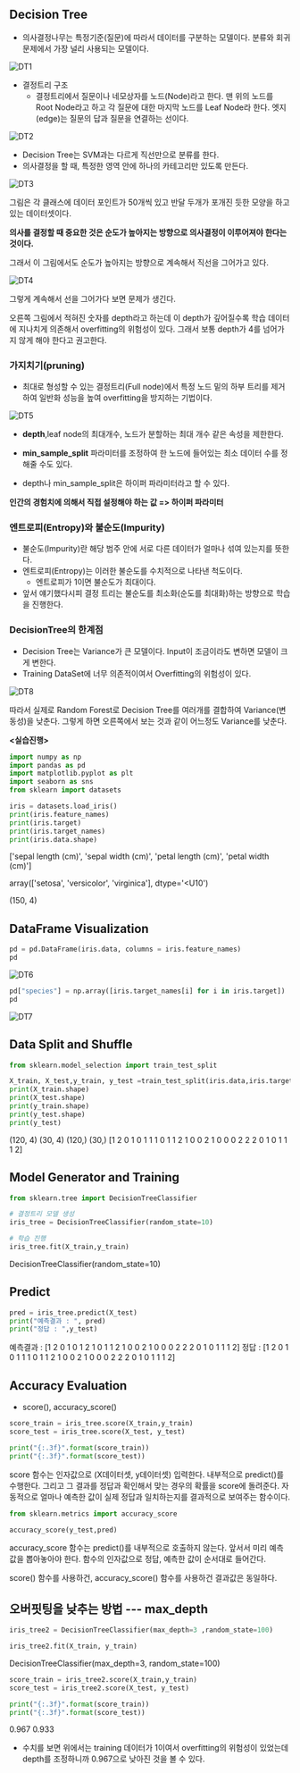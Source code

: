 ## Decision Tree
- 의사결정나무는 특정기준(질문)에 따라서 데이터를 구분하는 모델이다.
분류와 회귀 문제에서 가장 널리 사용되는 모델이다.

![DT1](./img/DT1.png)

- 결정트리 구조
    - 결정트리에서 질문이나 네모상자를 노드(Node)라고 한다.
    맨 위의 노드를 Root Node라고 하고 각 질문에 대한 마지막 노드를 Leaf Node라 한다.
    엣지(edge)는 질문의 답과 질문을 연결하는 선이다.

![DT2](./img/DT2.jpg)

- Decision Tree는 SVM과는 다르게 직선만으로 분류를 한다.
- 의사결정을 할 때, 특정한 영역 안에 하나의 카테고리만 있도록 만든다.

![DT3](./img/DT3.jpg)

그림은 각 클래스에 데이터 포인트가 50개씩 있고 반달 두개가 포개진 듯한 모양을 하고 있는 데이터셋이다.

**의사를 결정할 때 중요한 것은 순도가 높아지는 방향으로 의사결정이 이루어져야 한다는것이다.**

그래서 이 그림에서도 순도가 높아지는 방향으로 계속해서 직선을 그어가고 있다.

![DT4](./img/DT4.jpg)

그렇게 계속해서 선을 그어가다 보면 문제가 생긴다. 

오른쪽 그림에서 적혀진 숫자를 depth라고 하는데 이 depth가 깊어질수록 학습 데이터에 지나치게 의존해서 overfitting의 위험성이 있다.
그래서 보통 depth가 4를 넘어가지 않게 해야 한다고 권고한다.

### 가지치기(pruning)
- 최대로 형성할 수 있는 결정트리(Full node)에서 특정 노드 밑의 하부 트리를 제거하여 일반화 성능을 높여 overfitting을 방지하는 기법이다.

![DT5](./img/DT5.png)

- **depth**,leaf node의 최대개수, 노드가 분할하는 최대 개수 같은 속성을 제한한다.

- **min_sample_split** 파라미터를 조정하여 한 노드에 들어있는 최소 데이터 수를 정해줄 수도 있다.

- depth나 min_sample_split은 하이퍼 파라미터라고 할 수 있다.

**인간의 경험치에 의해서 직접 설정해야 하는 값 => 하이퍼 파라미터**

### 엔트로피(Entropy)와 불순도(Impurity)
- 불순도(Impurity)란 해당 범주 안에 서로 다른 데이터가 얼마나 섞여 있는지를 뜻한다.
- 엔트로피(Entropy)는 이러한 불순도를 수치적으로 나타낸 척도이다.
    - 엔트로피가 1이면 불순도가 최대이다.
- 앞서 얘기했다시피 결정 트리는 불순도를 최소화(순도를 최대화)하는 방향으로 학습을 진행한다.

### DecisionTree의 한계점
- Decision Tree는 Variance가 큰 모델이다. Input이 조금이라도 변하면 모델이 크게 변한다.
- Training DataSet에 너무 의존적이여서 Overfitting의 위험성이 있다.

![DT8](./img/DT8.jpg)

따라서 실제로 Random Forest로 Decision Tree를 여러개를 결합하여 Variance(변동성)을 낮춘다.
그렇게 하면 오른쪽에서 보는 것과 같이 어느정도 Variance를 낮춘다.

**<실습진행>**

``` python
import numpy as np
import pandas as pd
import matplotlib.pyplot as plt
import seaborn as sns
from sklearn import datasets

iris = datasets.load_iris()
print(iris.feature_names)
print(iris.target)
print(iris.target_names)
print(iris.data.shape)
```

['sepal length (cm)',
 'sepal width (cm)',
 'petal length (cm)',
 'petal width (cm)']

array(['setosa', 'versicolor', 'virginica'], dtype='<U10')

(150, 4)

## DataFrame Visualization

``` python
pd = pd.DataFrame(iris.data, columns = iris.feature_names)
pd
```

![DT6](./img/DT6.png)

``` python
pd["species"] = np.array([iris.target_names[i] for i in iris.target])
pd
```

![DT7](./img/DT7.png)

## Data Split and Shuffle

``` python
from sklearn.model_selection import train_test_split

X_train, X_test,y_train, y_test =train_test_split(iris.data,iris.target, test_size=0.2, random_state=10)
print(X_train.shape)
print(X_test.shape)
print(y_train.shape)
print(y_test.shape)
print(y_test)
```

(120, 4)
(30, 4)
(120,)
(30,)
[1 2 0 1 0 1 1 1 0 1 1 2 1 0 0 2 1 0 0 0 2 2 2 0 1 0 1 1 1 2]

## Model Generator and Training

``` python
from sklearn.tree import DecisionTreeClassifier

# 결정트리 모델 생성
iris_tree = DecisionTreeClassifier(random_state=10)

# 학습 진행
iris_tree.fit(X_train,y_train)
```

DecisionTreeClassifier(random_state=10)

## Predict

``` python
pred = iris_tree.predict(X_test)
print("예측결과 : ", pred)
print("정답 : ",y_test)
```

예측결과 :  [1 2 0 1 0 1 2 1 0 1 1 2 1 0 0 2 1 0 0 0 2 2 2 0 1 0 1 1 1 2]
정답 :  [1 2 0 1 0 1 1 1 0 1 1 2 1 0 0 2 1 0 0 0 2 2 2 0 1 0 1 1 1 2]

## Accuracy Evaluation
- score(), accuracy_score()

``` python
score_train = iris_tree.score(X_train,y_train)
score_test = iris_tree.score(X_test, y_test)

print("{:.3f}".format(score_train))
print("{:.3f}".format(score_test))
```

score 함수는 인자값으로 (X데이터셋, y데이터셋) 입력한다.
내부적으로 predict()를 수행한다. 그리고 그 결과를 정답과 확인해서
맞는 경우의 확률을 score에 돌려준다.
자동적으로 얼마나 예측한 값이 실제 정답과 일치하는지를 결과적으로
보여주는 함수이다.

``` python
from sklearn.metrics import accuracy_score

accuracy_score(y_test,pred)
```

accuracy_score 함수는 predict()를 내부적으로 호출하지 않는다.
앞서서 미리 예측값을 뽑아놓아야 한다.
함수의 인자값으로 정답, 예측한 값이 순서대로 들어간다.

score() 함수를 사용하건, accuracy_score() 함수를 사용하건 결과값은 동일하다.

## 오버핏팅을 낮추는 방법 --- max_depth

``` python
iris_tree2 = DecisionTreeClassifier(max_depth=3 ,random_state=100)

iris_tree2.fit(X_train, y_train)
```

DecisionTreeClassifier(max_depth=3, random_state=100)

``` python
score_train = iris_tree2.score(X_train,y_train)
score_test = iris_tree2.score(X_test, y_test)

print("{:.3f}".format(score_train))
print("{:.3f}".format(score_test))
```

0.967
0.933

- 수치를 보면 위에서는 training 데이터가 1이여서 overfitting의 위험성이 있었는데 depth를 조정하니까 0.967으로 낮아진 것을 볼 수 있다.
